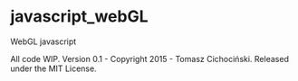 # javascript_webGL
WebGL javascript

All code WIP. Version 0.1 - Copyright 2015 - Tomasz Cichociński. Released under the MIT License.
